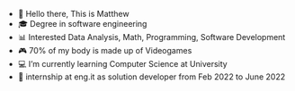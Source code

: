 - 👋 Hello there, This is Matthew
- 🎓 Degree in software engineering
- 📊 Interested Data Analysis, Math, Programming, Software Development
- 🎮 70% of my body is made up of Videogames 
- 💻 I’m currently learning Computer Science at University
- 💾 internship at eng.it as solution developer from Feb 2022 to June 2022
